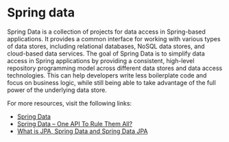 # Spring data

Spring Data is a collection of projects for data access in Spring-based applications. It provides a common interface for working with various types of data stores, including relational databases, NoSQL data stores, and cloud-based data services. The goal of Spring Data is to simplify data access in Spring applications by providing a consistent, high-level repository programming model across different data stores and data access technologies. This can help developers write less boilerplate code and focus on business logic, while still being able to take advantage of the full power of the underlying data store.

For more resources, visit the following links:

- [Spring Data](https://spring.io/projects/spring-data#:~:text=2022.0.0,of%20the%20underlying%20data%20store.)
- [Spring Data – One API To Rule Them All?](https://www.infoq.com/articles/spring-data-intro/)
- [What is JPA, Spring Data and Spring Data JPA](https://www.amitph.com/jpa-and-spring-data-jpa/)

